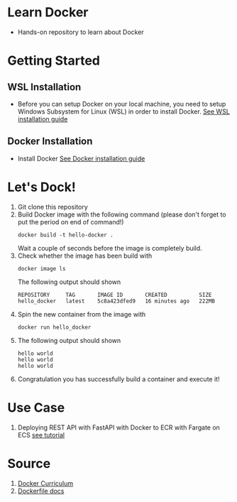 # Learn Docker
- Hands-on repository to learn about Docker

# Getting Started
## WSL Installation
- Before you can setup Docker on your local machine, you need to setup Windows Subsystem for Linux (WSL)
in order to install Docker. [See WSL installation guide](https://www.youtube.com/watch?v=_fntjriRe48&t=1s)

## Docker Installation
- Install Docker [See Docker installation guide](https://www.youtube.com/watch?v=5RQbdMn04Oc&list=PLhfrWIlLOoKNMHhB39bh3XBpoLxV3f0V9&index=2)

# Let's Dock!

1. Git clone this repository
2. Build Docker image with the following command (please don't forget to put the period on end of command!)
   ```Docker
   docker build -t hello-docker .
   ```
   Wait a couple of seconds before the image is completely build.
3. Check whether the image has been build with
   ```Docker
   docker image ls
   ```
   The following output should shown
   ```
   REPOSITORY     TAG       IMAGE ID       CREATED          SIZE
   hello_docker   latest    5c8a423dfed9   16 minutes ago   222MB
   ```
4. Spin the new container from the image with
   ```Docker
   docker run hello_docker 
   ```
5. The following output should shown
   ```
   hello world
   hello world
   hello world
   ```
6. Congratulation you has successfully build a container and execute it!

# Use Case
1. Deploying REST API with FastAPI with Docker to ECR with Fargate on ECS [see tutorial](https://beabetterdev.com/2023/01/29/ecs-fargate-tutorial-with-fastapi/)
# Source
1. [Docker Curriculum](https://docker-curriculum.com/)
2. [Dockerfile docs](https://docs.docker.com/reference/dockerfile/)

